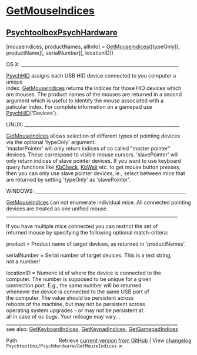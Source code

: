 # [GetMouseIndices](GetMouseIndices)
## [Psychtoolbox](Psychtoolbox)[PsychHardware](PsychHardware)

[mouseIndices, productNames, allInfo] = [GetMouseIndices](GetMouseIndices)([typeOnly][, productName][, serialNumber][, locationID])  
  
OS X: \_\_\_\_\_\_\_\_\_\_\_\_\_\_\_\_\_\_\_\_\_\_\_\_\_\_\_\_\_\_\_\_\_\_\_\_\_\_\_\_\_\_\_\_\_\_\_\_\_\_\_\_\_\_\_\_\_\_\_\_\_\_\_\_\_\_\_  
  
[PsychHID](PsychHID) assigns each USB HID device connected to you computer a unique  
index. [GetMouseIndices](GetMouseIndices) returns the indices for those HID devices which  
are mouses. The product names of the mouses are returned in a second  
argument which is useful to identify the mouse associated with a  
paticular index. For complete information on a gamepad use  
[PsychHID](PsychHID)('Devices').  
  
LINUX: \_\_\_\_\_\_\_\_\_\_\_\_\_\_\_\_\_\_\_\_\_\_\_\_\_\_\_\_\_\_\_\_\_\_\_\_\_\_\_\_\_\_\_\_\_\_\_\_\_\_\_\_\_\_\_\_\_\_\_\_\_\_\_\_\_\_  
  
[GetMouseIndices](GetMouseIndices) allows selection of different types of pointing devices  
via the optional 'typeOnly' argument:  
'masterPointer' will only return indices of so called "master pointer"  
devices. These correspond to visible mouse cursors. 'slavePointer' will  
only return indices of slave pointer devices. If you want to use keyboard  
query functions like [KbCheck](KbCheck), [KbWait](KbWait) etc. to get mouse button presses,  
then you can only use slave pointer devices, ie., select between mice that  
are returned by setting 'typeOnly' as 'slavePointer'.  
  
WINDOWS: \_\_\_\_\_\_\_\_\_\_\_\_\_\_\_\_\_\_\_\_\_\_\_\_\_\_\_\_\_\_\_\_\_\_\_\_\_\_\_\_\_\_\_\_\_\_\_\_\_\_\_\_\_\_\_\_\_\_\_\_\_\_\_\_  
  
[GetMouseIndices](GetMouseIndices) can not enumerate individual mice. All connected pointing  
devices are treated as one unified mouse.  
\_\_\_\_\_\_\_\_\_\_\_\_\_\_\_\_\_\_\_\_\_\_\_\_\_\_\_\_\_\_\_\_\_\_\_\_\_\_\_\_\_\_\_\_\_\_\_\_\_\_\_\_\_\_\_\_\_\_\_\_\_\_\_\_\_\_\_\_\_\_\_\_\_  
  
If you have multiple mice connected you can restrict the set of  
returned mouse by specifying the following optional match-critera:  
  
product      = Product name of target devices, as returned in 'productNames'.  
  
serialNumber = Serial number of target devices. This is a text string,  
               not a number!  
  
locationID   = Numeric id of where the device is connected to the  
               computer. The number is supposed to be unique for a given  
               connection port. E.g., the same number will be returned  
               whenever the device is connected to the same USB port of  
               the computer. The value should be persistent across  
               reboots of the machine, but may not be persistent across  
               operating system upgrades - or may not be persistent at  
               all in case of os bugs. Your mileage may vary...  
\_\_\_\_\_\_\_\_\_\_\_\_\_\_\_\_\_\_\_\_\_\_\_\_\_\_\_\_\_\_\_\_\_\_\_\_\_\_\_\_\_\_\_\_\_\_\_\_\_\_\_\_\_\_\_\_\_\_\_\_\_\_\_\_\_\_\_\_\_\_\_\_\_  
see also: [GetKeyboardIndices](GetKeyboardIndices), [GetKeypadIndices](GetKeypadIndices), [GetGamepadIndices](GetGamepadIndices)  




<div class="code_header" style="text-align:right;">
  <span style="float:left;">Path&nbsp;&nbsp;</span> <span class="counter">Retrieve <a href=
  "https://raw.github.com/Psychtoolbox-3/Psychtoolbox-3/beta/Psychtoolbox/PsychHardware/GetMouseIndices.m">current version from GitHub</a> | View <a href=
  "https://github.com/Psychtoolbox-3/Psychtoolbox-3/commits/beta/Psychtoolbox/PsychHardware/GetMouseIndices.m">changelog</a></span>
</div>
<div class="code">
  <code>Psychtoolbox/PsychHardware/GetMouseIndices.m</code>
</div>

